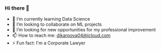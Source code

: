 ### Hi there 👋

- 🌱 I’m currently learning Data Science
- 👯 I’m looking to collaborate on ML projects
- 🤔 I’m looking for new opportunities for my professional improvement
- 📫 How to reach me: dikarpova04@icloud.com
- ⚡ Fun fact: I'm a Corporate Lawyer

